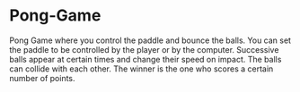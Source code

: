 # Pong-Game
Pong Game where you control the paddle and bounce the balls. You can set the paddle to be controlled by the player or by the computer. Successive balls appear at certain times and change their speed on impact. The balls can collide with each other. The winner is the one who scores a certain number of points.
